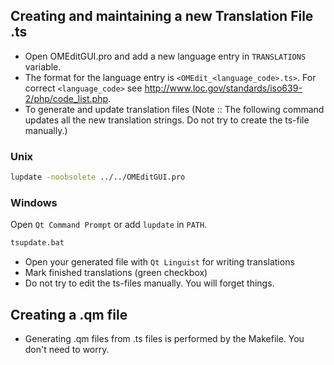 ## Creating and maintaining a new Translation File .ts

- Open OMEditGUI.pro and add a new language entry in `TRANSLATIONS` variable.
- The format for the language entry is `<OMEdit_<language_code>.ts>`. For correct `<language_code>` see http://www.loc.gov/standards/iso639-2/php/code_list.php.
- To generate and update translation files (Note :: The following command updates all the new translation strings. Do not try to create the ts-file manually.)

### Unix
```bash
lupdate -noobsolete ../../OMEditGUI.pro
```

### Windows
Open `Qt Command Prompt` or add `lupdate` in `PATH`.
```bash
tsupdate.bat
```

- Open your generated file with `Qt Linguist` for writing translations
- Mark finished translations (green checkbox)
- Do not try to edit the ts-files manually. You will forget things.

## Creating a .qm file

- Generating .qm files from .ts files is performed by the Makefile. You don't need to worry.
